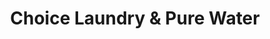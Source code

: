 ---
title: "Choice Laundry & Pure Water"
url: /campbell/choice-laundry-and-pure-water/
shop: laundry
---